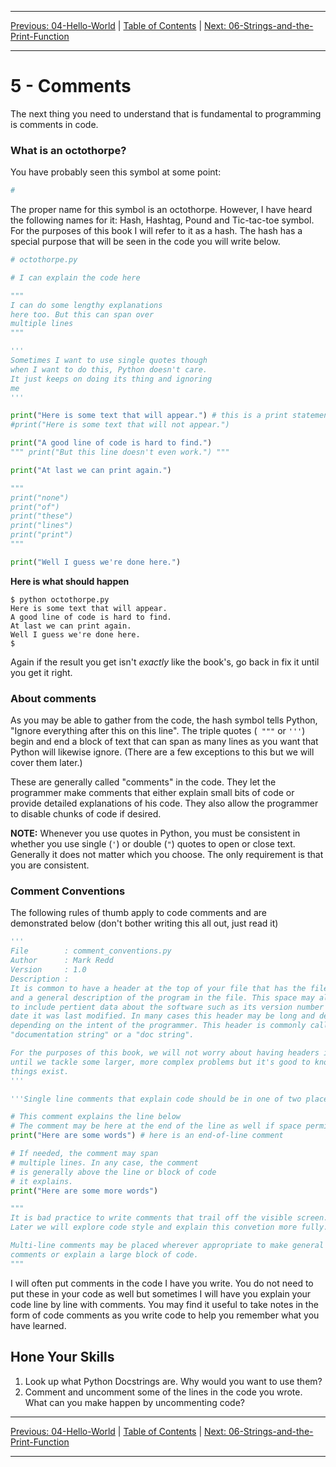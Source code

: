 <!-- Navigation -->

---

[Previous: 04-Hello-World](./04-Hello-World.md) | [Table of Contents](./00-Table-of-Contents.md) | [Next: 06-Strings-and-the-Print-Function](./06-Strings-and-the-Print-Function.md)

---
<!-- End Navigation -->

# 5 - Comments 

The next thing you need to understand that is fundamental to programming is comments in code.


### What is an octothorpe?
You have probably seen this symbol at some point:

```python
#
```
The proper name for this symbol is an octothorpe. However, I have heard the following names for it: Hash, Hashtag, Pound and Tic-tac-toe symbol. For the purposes of this book I will refer to it as a hash. The hash has a special purpose that will be seen in the code you will write below.

```python
# octothorpe.py

# I can explain the code here

"""
I can do some lengthy explanations
here too. But this can span over 
multiple lines
"""

'''
Sometimes I want to use single quotes though
when I want to do this, Python doesn't care.
It just keeps on doing its thing and ignoring
me
'''

print("Here is some text that will appear.") # this is a print statement
#print("Here is some text that will not appear.")

print("A good line of code is hard to find.")
""" print("But this line doesn't even work.") """

print("At last we can print again.")

""" 
print("none")
print("of")
print("these")
print("lines")
print("print")
"""

print("Well I guess we're done here.")
```
**Here is what should happen**

```
$ python octothorpe.py
Here is some text that will appear.
A good line of code is hard to find.
At last we can print again.
Well I guess we're done here.
$
```

Again if the result you get isn't *exactly* like the book's, go back in fix it until you get it right.

### About comments

As you may be able to gather from the code, the hash symbol tells Python, "Ignore everything after this on this line". The triple quotes (``` """```  or ```'''```) begin and end a block of text that can span as many lines as you want that Python will likewise ignore. (There are a few exceptions to this but we will cover them later.)

These are generally called "comments" in the code. They let the programmer make comments that either explain small bits of code or provide detailed explanations of his code. They also allow the programmer to disable chunks of code if desired. 

**NOTE:** Whenever you use quotes in Python, you must be consistent in whether you use single (`'`) or double (`"`) quotes to open or close text. Generally it does not matter which you choose. The only requirement is that you are consistent.

### Comment Conventions

The following rules of thumb apply to code comments and are demonstrated below (don't bother writing this all out, just read it)

```python
'''
File        : comment_conventions.py
Author      : Mark Redd
Version     : 1.0
Description :
It is common to have a header at the top of your file that has the filename, author
and a general description of the program in the file. This space may also be used
to include pertient data about the software such as its version number or the 
date it was last modified. In many cases this header may be long and detailed 
depending on the intent of the programmer. This header is commonly called a
"documentation string" or a "doc string".

For the purposes of this book, we will not worry about having headers in our code
until we tackle some larger, more complex problems but it's good to know that these
things exist.
'''

'''Single line comments that explain code should be in one of two places:'''

# This comment explains the line below
# The comment may be here at the end of the line as well if space permits
print("Here are some words") # here is an end-of-line comment

# If needed, the comment may span
# multiple lines. In any case, the comment 
# is generally above the line or block of code
# it explains.
print("Here are some more words")

"""
It is bad practice to write comments that trail off the visible screen.
Later we will explore code style and explain this convetion more fully.

Multi-line comments may be placed wherever appropriate to make general
comments or explain a large block of code.
"""
```

I will often put comments in the code I have you write. You do not need to put these in your code as well but sometimes I will have you explain your code line by line with comments. You may find it useful to take notes in the form of code comments as you write code to help you remember what you have learned.

## Hone Your Skills

1. Look up what Python Docstrings are. Why would you want to use them?
1. Comment and uncomment some of the lines in the code you wrote. What can you make happen by uncommenting code?

<!-- Navigation -->

---

[Previous: 04-Hello-World](./04-Hello-World.md) | [Table of Contents](./00-Table-of-Contents.md) | [Next: 06-Strings-and-the-Print-Function](./06-Strings-and-the-Print-Function.md)

---
<!-- End Navigation -->

